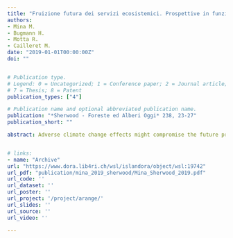 ```yaml
---
title: "Fruizione futura dei servizi ecosistemici. Prospettive in funzione dei cambiamenti climatici e della gestione nelle foreste montane"
authors:
- Mina M.
- Bugmann H.
- Motta R.
- Cailleret M.
date: "2019-01-01T00:00:00Z"
doi: ""


# Publication type.
# Legend: 0 = Uncategorized; 1 = Conference paper; 2 = Journal article; 3 = Preprint / Working Paper; 4 = Report; 5 = Book; 6 = Book section;
# 7 = Thesis; 8 = Patent
publication_types: ["4"]

# Publication name and optional abbreviated publication name.
publication: "*Sherwood - Foreste ed Alberi Oggi* 238, 23-27"
publication_short: ""

abstract: Adverse climate change effects might compromise the future provision of crucial ecosystem services (ES) /rom European mountain forests. Using a forest dynamic model, we evaluated the future supply of ES - as we/1 as synergies and trade-offs - in case study areas of tour mountain regions under multiple management and climate change scenarios. lmpacts of climate change on the provision of ES were found to be high/y heterogeneous and to depend on the region, site and future climate. Although in some cases alternative management may be more suitable than current regimes, adaptation options must be evaluated local/y due to the highly different magnitude of the climate change impacts in different regions and along elevation gradients


# links:
- name: "Archive"
url: "https://www.dora.lib4ri.ch/wsl/islandora/object/wsl:19742"
url_pdf: "publication/mina_2019_sherwood/Mina_Sherwood_2019.pdf"
url_code: ''
url_dataset: ''
url_poster: ''
url_project: '/project/arange/'
url_slides: ''
url_source: ''
url_video: ''

---
```

